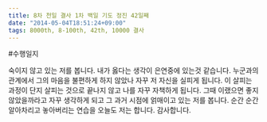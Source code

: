 ```yaml
---
title: 8차 천일 결사 1차 백일 기도 정진 42일째
date: "2014-05-04T18:51:24+09:00"
tags: 8000th, 8-100th, 42th, 10000 결사
---
```


#수행일지

숙이지 않고 있는 저를 봅니다. 내가 옳다는 생각이 은연중에 있는것 같습니다. 누군과의 관계에서 그의 마음을 불편하게 하지 않았나 자꾸 저 자신을 실피게 됩니다. 이 살피는 과정이 단지 살피는 것으로 끝나지 않고 나를 자꾸 자책하게 됩니다. 그때 이랬으면 좋지 않았을까라고 자꾸 생각하게 되고 그 과거 시점에 얽매이고 있는 저를 봅니다. 순간 순간 알아차리고 놓아버리는 연습을 오늘도 저는 합니다. 감사합니다.
